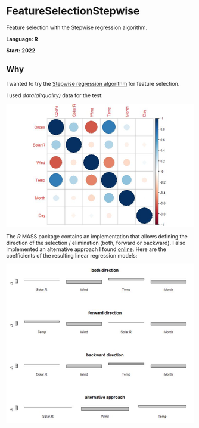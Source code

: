 # FeatureSelectionStepwise
Feature selection with the Stepwise regression algorithm.

**Language: R**

**Start: 2022**

## Why
I wanted to try the [Stepwise regression algorithm](https://en.wikipedia.org/wiki/Stepwise_regression) for feature selection.

I used _data(airquality)_ data for the test:

![correlation matrix plot](/images/plot1.jpg)

The _R_ MASS package contains an implementation that allows defining the direction of the selection / elimination (both, forward or backward). I also implemented an alternative approach I found [online](https://towardsdatascience.com/feature-selection-correlation-and-p-value-da8921bfb3cf). Here are the coefficients of the resulting linear regression models:

![coefficients](/images/coefficients.jpg)
